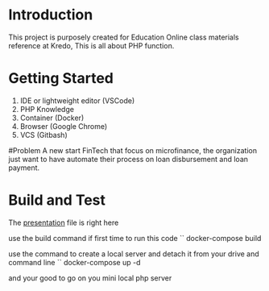 # Introduction 
This project is purposely created for Education Online class materials reference at Kredo, This is all about PHP function.

# Getting Started
1.	IDE or lightweight editor (VSCode)
2.	PHP Knowledge
3.	Container (Docker)
4.	Browser (Google Chrome)
5.  VCS (Gitbash)

#Problem
A new start FinTech that focus on microfinance, the organization just want to have automate their process on loan disbursement and loan payment.

# Build and Test
The [presentation](PHPFunctions.pptx) file is right here 

use the build command if first time to run this code
`` docker-compose build

use the command to create a local server and detach it from your drive and command line
`` docker-compose up -d

and your good to go on you mini local php server


